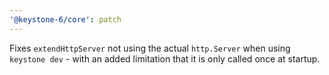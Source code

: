 ```yaml
---
'@keystone-6/core': patch
---
```


Fixes `extendHttpServer` not using the actual `http.Server` when using `keystone dev` - with an added limitation that it is only called once at startup.
